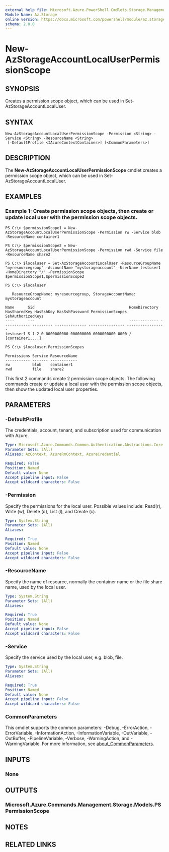 ```yaml
---
external help file: Microsoft.Azure.PowerShell.Cmdlets.Storage.Management.dll-Help.xml
Module Name: Az.Storage
online version: https://docs.microsoft.com/powershell/module/az.storage/new-azstorageaccountlocaluserpermissionscope
schema: 2.0.0
---
```


# New-AzStorageAccountLocalUserPermissionScope

## SYNOPSIS
Creates a permission scope object, which can be used in Set-AzStorageAccountLocalUser.

## SYNTAX

```
New-AzStorageAccountLocalUserPermissionScope -Permission <String> -Service <String> -ResourceName <String>
 [-DefaultProfile <IAzureContextContainer>] [<CommonParameters>]
```

## DESCRIPTION
The **New-AzStorageAccountLocalUserPermissionScope** cmdlet creates a permission scope object, which can be used in Set-AzStorageAccountLocalUser.

## EXAMPLES

### Example 1: Create permission scope objects, then create or update local user with the permission scope objects.
```
PS C:\> $permissionScope1 = New-AzStorageAccountLocalUserPermissionScope -Permission rw -Service blob -ResourceName container1 

PS C:\> $permissionScope2 = New-AzStorageAccountLocalUserPermissionScope -Permission rwd -Service file -ResourceName share2

PS C:\> $localuser = Set-AzStorageAccountLocalUser -ResourceGroupName "myresourcegroup" -AccountName "mystorageaccount" -UserName testuser1 -HomeDirectory "/" -PermissionScope $permissionScope1,$permissionScope2

PS C:\> $localuser

   ResourceGroupName: myresourcegroup, StorageAccountName: mystorageaccount

Name      Sid                                          HomeDirectory HasSharedKey HasSshKey HasSshPassword PermissionScopes SshAuthorizedKeys
----      ---                                          ------------- ------------ --------- -------------- ---------------- -----------------
testuser1 S-1-2-0-0000000000-000000000-0000000000-0000 /                                                   [container1,...]                  

PS C:\> $localuser.PermissionScopes

Permissions Service ResourceName
----------- ------- ------------
rw          blob    container1  
rwd         file    share2
```

This first 2 commands create 2 permission scope objects. 
The following commands create or update a local user with the permission scope objects, then show the updated local user properties.

## PARAMETERS

### -DefaultProfile
The credentials, account, tenant, and subscription used for communication with Azure.

```yaml
Type: Microsoft.Azure.Commands.Common.Authentication.Abstractions.Core.IAzureContextContainer
Parameter Sets: (All)
Aliases: AzContext, AzureRmContext, AzureCredential

Required: False
Position: Named
Default value: None
Accept pipeline input: False
Accept wildcard characters: False
```

### -Permission
Specify the permissions for the local user. Possible values include: Read(r), Write (w), Delete (d), List (l), and Create (c).

```yaml
Type: System.String
Parameter Sets: (All)
Aliases:

Required: True
Position: Named
Default value: None
Accept pipeline input: False
Accept wildcard characters: False
```

### -ResourceName
Specify the name of resource, normally the container name or the file share name, used by the local user.

```yaml
Type: System.String
Parameter Sets: (All)
Aliases:

Required: True
Position: Named
Default value: None
Accept pipeline input: False
Accept wildcard characters: False
```

### -Service
Specify the service used by the local user, e.g.
blob, file.

```yaml
Type: System.String
Parameter Sets: (All)
Aliases:

Required: True
Position: Named
Default value: None
Accept pipeline input: False
Accept wildcard characters: False
```

### CommonParameters
This cmdlet supports the common parameters: -Debug, -ErrorAction, -ErrorVariable, -InformationAction, -InformationVariable, -OutVariable, -OutBuffer, -PipelineVariable, -Verbose, -WarningAction, and -WarningVariable. For more information, see [about_CommonParameters](http://go.microsoft.com/fwlink/?LinkID=113216).

## INPUTS

### None

## OUTPUTS

### Microsoft.Azure.Commands.Management.Storage.Models.PSPermissionScope

## NOTES

## RELATED LINKS
